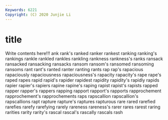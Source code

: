 ```yaml
---
Keywords: 6221
Copyright: (C) 2020 Junjie Li
---
```


# title

Write contents here!!!
ank 
rank's 
ranked 
ranker 
rankest
ranking 
ranking's 
rankings 
rankle 
rankled 
rankles 
rankling 
rankness 
rankness's 
ranks
ransack 
ransacked 
ransacking 
ransacks 
ransom 
ransom's 
ransomed 
ransoming 
ransoms 
rant
rant's 
ranted 
ranter 
ranting 
rants 
rap 
rap's 
rapacious 
rapaciously 
rapaciousness
rapaciousness's 
rapacity 
rapacity's 
rape 
rape's 
raped 
rapes 
rapid 
rapid's 
rapider
rapidest 
rapidity 
rapidity's 
rapidly 
rapids 
rapier 
rapier's 
rapiers 
rapine 
rapine's
raping 
rapist 
rapist's 
rapists 
rapped 
rapper 
rapper's 
rappers 
rapping 
rapport
rapport's 
rapports 
rapprochement 
rapprochement's 
rapprochements 
raps 
rapscallion 
rapscallion's 
rapscallions 
rapt
rapture 
rapture's 
raptures 
rapturous 
rare 
rared 
rarefied 
rarefies 
rarefy 
rarefying
rarely 
rareness 
rareness's 
rarer 
rares 
rarest 
raring 
rarities 
rarity 
rarity's
rascal 
rascal's 
rascally 
rascals 
rash 

